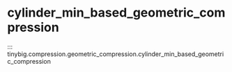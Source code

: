 # cylinder_min_based_geometric_compression

::: tinybig.compression.geometric_compression.cylinder_min_based_geometric_compression